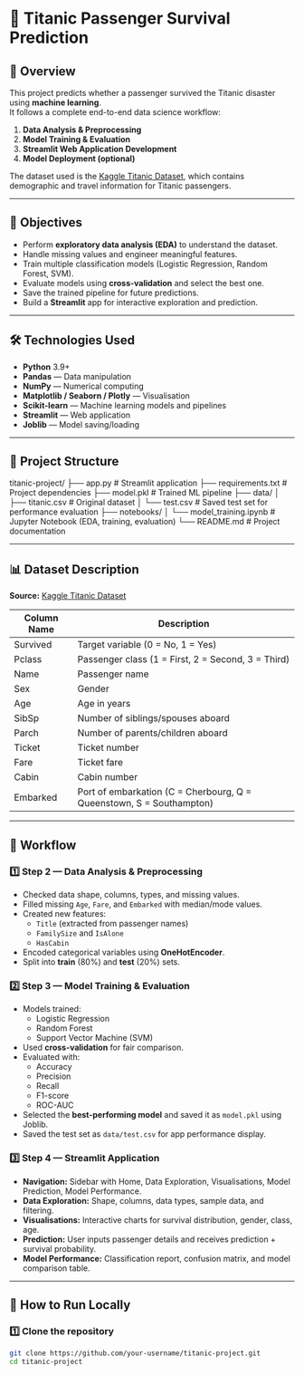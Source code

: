 # 🚢 Titanic Passenger Survival Prediction

## 📌 Overview
This project predicts whether a passenger survived the Titanic disaster using **machine learning**.  
It follows a complete end-to-end data science workflow:

1. **Data Analysis & Preprocessing**  
2. **Model Training & Evaluation**  
3. **Streamlit Web Application Development**  
4. **Model Deployment (optional)**  

The dataset used is the [Kaggle Titanic Dataset](https://www.kaggle.com/c/titanic), which contains demographic and travel information for Titanic passengers.

---

## 🎯 Objectives
- Perform **exploratory data analysis (EDA)** to understand the dataset.  
- Handle missing values and engineer meaningful features.  
- Train multiple classification models (Logistic Regression, Random Forest, SVM).  
- Evaluate models using **cross-validation** and select the best one.  
- Save the trained pipeline for future predictions.  
- Build a **Streamlit** app for interactive exploration and prediction.

---

## 🛠️ Technologies Used
- **Python** 3.9+  
- **Pandas** — Data manipulation  
- **NumPy** — Numerical computing  
- **Matplotlib / Seaborn / Plotly** — Visualisation  
- **Scikit-learn** — Machine learning models and pipelines  
- **Streamlit** — Web application  
- **Joblib** — Model saving/loading  

---

## 📂 Project Structure
titanic-project/
├── app.py # Streamlit application
├── requirements.txt # Project dependencies
├── model.pkl # Trained ML pipeline
├── data/
│ ├── titanic.csv # Original dataset
│ └── test.csv # Saved test set for performance evaluation
├── notebooks/
│ └── model_training.ipynb # Jupyter Notebook (EDA, training, evaluation)
└── README.md # Project documentation


---

## 📊 Dataset Description
**Source:** [Kaggle Titanic Dataset](https://www.kaggle.com/c/titanic)  

| Column Name  | Description |
|--------------|-------------|
| Survived     | Target variable (0 = No, 1 = Yes) |
| Pclass       | Passenger class (1 = First, 2 = Second, 3 = Third) |
| Name         | Passenger name |
| Sex          | Gender |
| Age          | Age in years |
| SibSp        | Number of siblings/spouses aboard |
| Parch        | Number of parents/children aboard |
| Ticket       | Ticket number |
| Fare         | Ticket fare |
| Cabin        | Cabin number |
| Embarked     | Port of embarkation (C = Cherbourg, Q = Queenstown, S = Southampton) |

---

## 🧪 Workflow

### 1️⃣ Step 2 — Data Analysis & Preprocessing
- Checked data shape, columns, types, and missing values.
- Filled missing `Age`, `Fare`, and `Embarked` with median/mode values.
- Created new features:
  - `Title` (extracted from passenger names)
  - `FamilySize` and `IsAlone`
  - `HasCabin`
- Encoded categorical variables using **OneHotEncoder**.
- Split into **train** (80%) and **test** (20%) sets.

### 2️⃣ Step 3 — Model Training & Evaluation
- Models trained:  
  - Logistic Regression  
  - Random Forest  
  - Support Vector Machine (SVM)  
- Used **cross-validation** for fair comparison.
- Evaluated with:
  - Accuracy
  - Precision
  - Recall
  - F1-score
  - ROC-AUC
- Selected the **best-performing model** and saved it as `model.pkl` using Joblib.
- Saved the test set as `data/test.csv` for app performance display.

### 3️⃣ Step 4 — Streamlit Application
- **Navigation:** Sidebar with Home, Data Exploration, Visualisations, Model Prediction, Model Performance.
- **Data Exploration:** Shape, columns, data types, sample data, and filtering.
- **Visualisations:** Interactive charts for survival distribution, gender, class, age.
- **Prediction:** User inputs passenger details and receives prediction + survival probability.
- **Model Performance:** Classification report, confusion matrix, and model comparison table.

---

## 🚀 How to Run Locally

### 1️⃣ Clone the repository
```bash
git clone https://github.com/your-username/titanic-project.git
cd titanic-project
